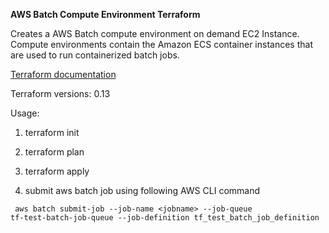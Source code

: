 <b>AWS Batch Compute Environment Terraform </b>

Creates a AWS Batch compute environment on demand EC2 Instance. Compute environments contain the Amazon ECS container instances that are used to run containerized batch jobs.

<a href="https://registry.terraform.io/providers/hashicorp/aws/3.2.0">Terraform documentation</a>

Terraform versions: 0.13


Usage: 
1) terraform init

2) terraform plan

3) terraform apply

4) submit aws batch job using following AWS CLI command

  <code> aws batch submit-job --job-name \<jobname\> --job-queue tf-test-batch-job-queue --job-definition tf_test_batch_job_definition </code> 
